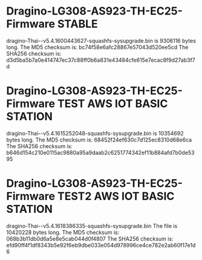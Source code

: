 # Dragino-LG308-AS923-TH-EC25-Firmware  STABLE

dragino-Thai--v5.4.1600443627-squashfs-sysupgrade.bin is 9306116 bytes long.
The MD5 checksum is: bc74f58e6afc28867e57043d520ee5cd
The SHA256 checksum is: d3d5ba5b7a0e414747ec37c88ff0b6a831e43484cfe615e7ecac8f9d27ab3f7d

# Dragino-LG308-AS923-TH-EC25-Firmware  TEST  AWS IOT BASIC STATION
dragino-Thai--v5.4.1615252048-squashfs-sysupgrade.bin  is 10354692 bytes long.
The MD5 checksum is: 68452f24ef630c7d125ec8310d68e6ca
The SHA256 checksum is: b646d154c210e0115ac9880a95a9daab2c6251774342ef11b884afd7b0de5395

# Dragino-LG308-AS923-TH-EC25-Firmware  TEST2  AWS IOT BASIC STATION
dragino-Thai--v5.4.1618386335-squashfs-sysupgrade.bin
The file is 10420228 bytes long.
The MD5 checksum is: 068b3b11db0d6a5e8e5cab044d0f4807
The SHA256 checksum is: efd90ff4f1df8343b5e92f6eb9dbe033e054d978996ce4ce782e2ab60f17e1d6
